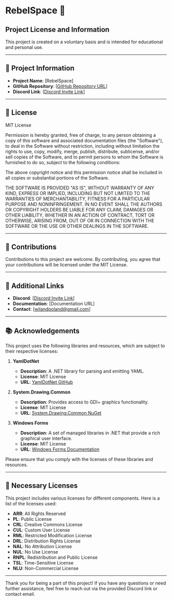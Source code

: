 # RebelSpace 🌌

## Project License and Information

This project is created on a voluntary basis and is intended for educational and personal use.

---

## 🚀 Project Information

- **Project Name**: [RebelSpace]
- **GitHub Repository**: [[GitHub Repository URL](https://github.com/EarnestAxis5546/RebelSpace/)]
- **Discord Link**: [[Discord Invite Link](https://discord.gg/YQGK55KX2z)]

---

## 📜 License

MIT License

Permission is hereby granted, free of charge, to any person obtaining a copy
of this software and associated documentation files (the "Software"), to deal
in the Software without restriction, including without limitation the rights
to use, copy, modify, merge, publish, distribute, sublicense, and/or sell
copies of the Software, and to permit persons to whom the Software is
furnished to do so, subject to the following conditions:

The above copyright notice and this permission notice shall be included in all
copies or substantial portions of the Software.

THE SOFTWARE IS PROVIDED "AS IS", WITHOUT WARRANTY OF ANY KIND, EXPRESS OR
IMPLIED, INCLUDING BUT NOT LIMITED TO THE WARRANTIES OF MERCHANTABILITY,
FITNESS FOR A PARTICULAR PURPOSE AND NONINFRINGEMENT. IN NO EVENT SHALL THE
AUTHORS OR COPYRIGHT HOLDERS BE LIABLE FOR ANY CLAIM, DAMAGES OR OTHER
LIABILITY, WHETHER IN AN ACTION OF CONTRACT, TORT OR OTHERWISE, ARISING FROM,
OUT OF OR IN CONNECTION WITH THE SOFTWARE OR THE USE OR OTHER DEALINGS IN THE
SOFTWARE.

---

## 🌟 Contributions

Contributions to this project are welcome. By contributing, you agree that your contributions will be licensed under the MIT License.

---

## 🔗 Additional Links

- **Discord**: [[Discord Invite Link](https://discord.gg/YQGK55KX2z)]
- **Documentation**: [Documentation URL]
- **Contact**: [wilandpoland@gmail.com]

---

## 📚 Acknowledgements

This project uses the following libraries and resources, which are subject to their respective licenses:

1. **YamlDotNet**
   - **Description**: A .NET library for parsing and emitting YAML.
   - **License**: MIT License
   - **URL**: [YamlDotNet GitHub](https://github.com/aaubry/YamlDotNet)

2. **System.Drawing.Common**
   - **Description**: Provides access to GDI+ graphics functionality.
   - **License**: MIT License
   - **URL**: [System.Drawing.Common NuGet](https://www.nuget.org/packages/System.Drawing.Common/)

3. **Windows Forms**
   - **Description**: A set of managed libraries in .NET that provide a rich graphical user interface.
   - **License**: MIT License
   - **URL**: [Windows Forms Documentation](https://docs.microsoft.com/en-us/dotnet/desktop/winforms/)

Please ensure that you comply with the licenses of these libraries and resources.

---

## 📄 Necessary Licenses

This project includes various licenses for different components. Here is a list of the licenses used:

- **ARR**: All Rights Reserved
- **PL**: Public License
- **CRL**: Creative Commons License
- **CUL**: Custom User License
- **RML**: Restricted Modification License
- **DRL**: Distribution Rights License
- **NAL**: No Attribution License
- **NUL**: No Use License
- **RNPL**: Redistribution and Public License
- **TSL**: Time-Sensitive License
- **NLU**: Non-Commercial License

---

Thank you for being a part of this project! If you have any questions or need further assistance, feel free to reach out via the provided Discord link or contact email.
